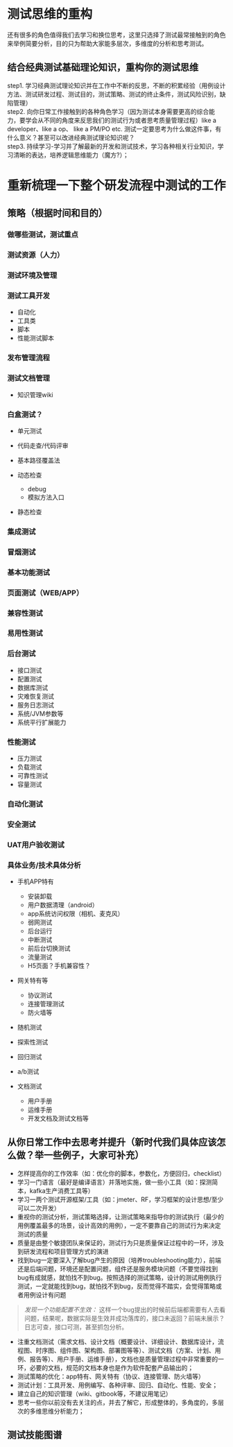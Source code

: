 # 测试思维的重构

还有很多的角色值得我们去学习和换位思考，这里只选择了测试最常接触到的角色来举例简要分析，目的只为帮助大家能多层次，多维度的分析和思考测试。

## 结合经典测试基础理论知识，重构你的测试思维

step1. 学习经典测试理论知识并在工作中不断的反思，不断的积累经验（用例设计方法、测试研发过程、测试目的，测试策略、测试的终止条件，测试风险识别，缺陷管理）   
step2. 向你日常工作接触到的各种角色学习（因为测试本身需要更高的综合能力，要学会从不同的角度来反思我们的测试行为或者思考质量管理过程）like a developer、like a op、 like a PM/PO etc. 测试一定要思考为什么做这件事，有什么意义？甚至可以改进经典测试理论知识呢？  
step3. 持续学习-学习并了解最新的开发和测试技术，学习各种相关行业知识，学习清晰的表达，培养逻辑思维能力（魔方?）；

# 重新梳理一下整个研发流程中测试的工作

## 策略（根据时间和目的）

### 做哪些测试，测试重点

### 测试资源（人力）

### 测试环境及管理

### 测试工具开发

- 自动化
- 工具类
- 脚本
- 性能测试脚本

### 发布管理流程

### 测试文档管理

- 知识管理wiki

### 白盒测试？

- 单元测试
- 代码走查/代码评审
- 基本路径覆盖法
- 动态检查

	- debug
	- 模拟方法入口

- 静态检查

### 集成测试

### 冒烟测试

### 基本功能测试

### 页面测试（WEB/APP）

### 兼容性测试

### 易用性测试

### 后台测试

- 接口测试
- 配置测试
- 数据库测试
- 灾难恢复测试
- 服务日志测试
- 系统/JVM参数等
- 系统平行扩展能力

### 性能测试

- 压力测试
- 负载测试
- 可靠性测试
- 容量测试

### 自动化测试

### 安全测试

### UAT用户验收测试

### 具体业务/技术具体分析

- 手机APP特有

	- 安装卸载
	- 用户数据清理（android）
	- app系统访问权限（相机、麦克风）
	- 弱网测试
	- 后台运行
	- 中断测试
	- 前后台切换测试
	- 流量测试
	- H5页面？手机兼容性？

- 网关特有等

	- 协议测试
	- 连接管理测试
	- 防火墙等

- 随机测试
- 探索性测试
- 回归测试
- a/b测试
- 文档测试

	- 用户手册
	- 运维手册
	- 开发文档及测试文档等


## 从你日常工作中去思考并提升（新时代我们具体应该怎么做？举一些例子，大家可补充）

* 怎样提高你的工作效率（如：优化你的脚本，参数化，方便回归，checklist）
* 学习一门语言（最好是编译语言）并落地实施，做一些小工具（如：探测简本，kafka生产消费工具等）
* 学习一两个测试开源框架/工具（如：jmeter、RF，学习框架的设计思想/至少可以二次开发） 
* 重视你的测试分析，测试策略选择，让测试策略来指导你的测试执行（最少的用例覆盖最多的场景，设计高效的用例），一定不要靠自己的测试行为来决定测试的质量
* 质量是由整个敏捷团队来保证的，测试行为只是质量保证过程中的一环，涉及到研发流程和项目管理方式的演进
* 找到bug一定要深入了解bug产生的原因（培养troubleshooting能力），前端还是后端问题，环境还是配置问题，组件还是服务模块问题（不要觉得找到bug有成就感，就怕找不到bug。按照选择的测试策略，设计的测试用例执行测试，一定就能找到bug，就怕找不到bug，反而觉得不踏实，会觉得策略或者用例设计有问题
> _发现一个功能配置不生效：_ 这样一个bug提出的时候前后端都需要有人去看问题，结果呢，数据实际是生效并成功落库的，接口未返回？前端未展示？日志可查，接口可测，甚至抓包分析。
* 注重文档测试（需求文档、设计文档（概要设计、详细设计、数据库设计，流程图、时序图、组件图、架构图、部署图等等）、测试文档（方案、计划、用例、报告等）、用户手册、运维手册），文档也是质量管理过程中非常重要的一环，必要的文档，规范的文档本身也是作为软件配套产品输出的；
* 测试策略的优化：app特有、网关特有（协议、连接管理、防火墙等）
* 测试计划：工具开发、用例编写、各种评审、回归、自动化、性能、安全；
* 建立自己的知识管理（wiki、gitbook等，不建议用笔记）
* 思考一些你以前没有去关注的点，并去了解它，形成整体的，多角度的，多层次的多维思维分析能力；


## 测试技能图谱
